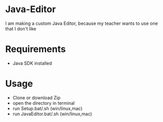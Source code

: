 # Java-Editor
I am making a custom Java Editor, because my teacher wants to use one that I don't like

# Requirements
- Java SDK installed

# Usage
- Clone or download Zip
- open the directory in terminal
- run Setup.bat/.sh (win/linux,mac)
- run JavaEditor.bat/.sh (win/linux,mac)
